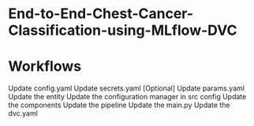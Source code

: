 # End-to-End-Chest-Cancer-Classification-using-MLflow-DVC

# Workflows
Update config.yaml
Update secrets.yaml [Optional]
Update params.yaml
Update the entity
Update the configuration manager in src config
Update the components
Update the pipeline
Update the main.py
Update the dvc.yaml



